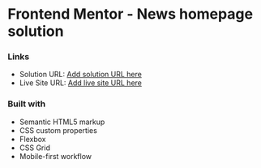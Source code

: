 # Frontend Mentor - News homepage solution


### Links

- Solution URL: [Add solution URL here](https://your-solution-url.com)
- Live Site URL: [Add live site URL here](https://lucent-liger-d4f8bf.netlify.app/)


### Built with

- Semantic HTML5 markup
- CSS custom properties
- Flexbox
- CSS Grid
- Mobile-first workflow


